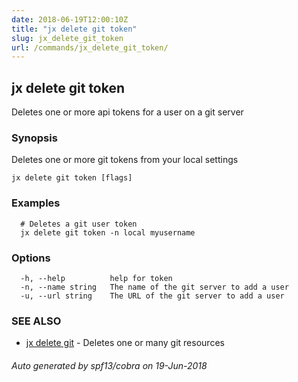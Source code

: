 ```yaml
---
date: 2018-06-19T12:00:10Z
title: "jx delete git token"
slug: jx_delete_git_token
url: /commands/jx_delete_git_token/
---
```

## jx delete git token

Deletes one or more api tokens for a user on a git server

### Synopsis

Deletes one or more git tokens from your local settings

```
jx delete git token [flags]
```

### Examples

```
  # Deletes a git user token
  jx delete git token -n local myusername
```

### Options

```
  -h, --help          help for token
  -n, --name string   The name of the git server to add a user
  -u, --url string    The URL of the git server to add a user
```

### SEE ALSO

* [jx delete git](/commands/jx_delete_git/)	 - Deletes one or many git resources

###### Auto generated by spf13/cobra on 19-Jun-2018
